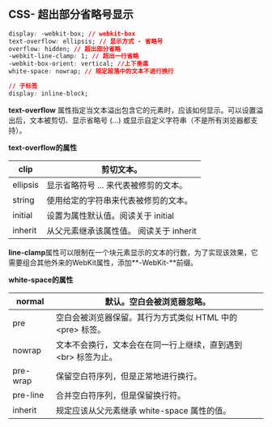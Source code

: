 ## CSS- 超出部分省略号显示

```css
display: -webkit-box; // webkit-box
text-overflow: ellipsis; // 显示方式 - 省略号
overflow: hidden; // 超出部分省略
-webkit-line-clamp: 1; // 超出一行省略
-webkit-box-orient: vertical; //上下垂直
white-space: nowrap; // 规定段落中的文本不进行换行

// 子标签
display: inline-block;
```

**text-overflow** 属性指定当文本溢出包含它的元素时，应该如何显示。可以设置溢出后，文本被剪切、显示省略号 (...) 或显示自定义字符串（不是所有浏览器都支持）。

**text-overflow的属性**

| clip | 剪切文本。 |
| --- | --- |
| ellipsis | 显示省略符号 ... 来代表被修剪的文本。 |
| string | 使用给定的字符串来代表被修剪的文本。 |
| initial | 设置为属性默认值。阅读关于 initial |
| inherit | 从父元素继承该属性值。 阅读关于 inherit |

**line-clamp**属性可以限制在一个块元素显示的文本的行数，为了实现该效果，它需要组合其他外来的WebKit属性，添加**-WebKit-**前缀。

**white-space的属性**

| normal | 默认。空白会被浏览器忽略。 |
| --- | --- |
| pre | 空白会被浏览器保留。其行为方式类似 HTML 中的 \<pre> 标签。 |
| nowrap | 文本不会换行，文本会在在同一行上继续，直到遇到 \<br> 标签为止。 |
| pre-wrap | 保留空白符序列，但是正常地进行换行。 |
| pre-line | 合并空白符序列，但是保留换行符。 |
| inherit | 规定应该从父元素继承 white-space 属性的值。 |